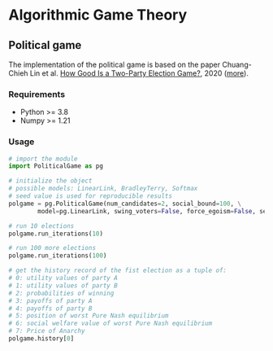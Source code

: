 # Algorithmic Game Theory

## Political game

The implementation of the political game is based on the paper Chuang-Chieh Lin et al. [How Good Is a Two-Party Election Game?](https://arxiv.org/abs/2001.05692), 2020 ([more](https://romanakchurin.com/algorithmic-game-theory/political_game/)).

### Requirements

- Python >= 3.8
- Numpy >= 1.21

### Usage

```python
# import the module
import PoliticalGame as pg

# initialize the object
# possible models: LinearLink, BradleyTerry, Softmax
# seed value is used for reproducible results
polgame = pg.PoliticalGame(num_candidates=2, social_bound=100, \
        model=pg.LinearLink, swing_voters=False, force_egoism=False, seed=0)

# run 10 elections
polgame.run_iterations(10)

# run 100 more elections
polgame.run_iterations(100)

# get the history record of the fist election as a tuple of:
# 0: utility values of party A
# 1: utility values of party B
# 2: probabilities of winning
# 3: payoffs of party A
# 4: payoffs of party B
# 5: position of worst Pure Nash equilibrium
# 6: social welfare value of worst Pure Nash equilibrium
# 7: Price of Anarchy
polgame.history[0]
```
